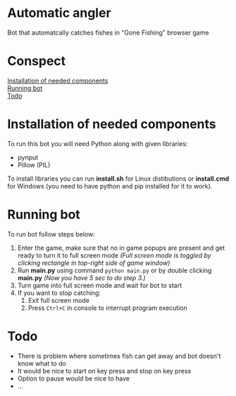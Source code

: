 # Automatic angler
Bot that automatcally catches fishes in "Gone Fishing" browser game

# Conspect
[Installation of needed components](README.md#Installation-of-needed-components) \
[Running bot](README.md#Running-bot) \
[Todo](README.md#Todo)

# Installation of needed components

To run this bot you will need Python along with given libraries:
  * pynput
  * Pillow (PIL)

To install libraries you can run **install.sh** for Linux distibutions or **install.cmd** for Windows (you need to have python and pip installed for it to work).

# Running bot

To run bot follow steps below:
  1. Enter the game, make sure that no in game popups are present and get ready to turn it to full screen mode *(Full screen mode is toggled by clicking rectangle in top-right side of game window)*
  2. Run **main.py** using command `python main.py` or by double clicking **main.py** *(Now you have 5 sec to do step 3.)*
  3. Turn game into full screen mode and wait for bot to start
  4. If you want to stop catching:
      1. Exit full screen mode
      2. Press `Ctrl+C` in console to interrupt program execution
      
# Todo
  * There is problem where sometimes fish can get away and bot doesn't know what to do
  * It would be nice to start on key press and stop on key press
  * Option to pause would be nice to have
  * ...
